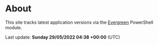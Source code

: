 # About

This site tracks latest application versions via the [Evergreen](https://stealthpuppy.com/evergreen/) PowerShell module.

Last update: **Sunday 29/05/2022 04:38 +00:00** (UTC)